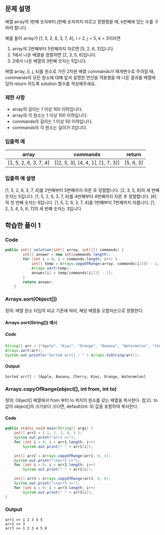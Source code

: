 ## 문제 설명

배열 array의 i번째 숫자부터 j번째 숫자까지 자르고 정렬했을 때, k번째에 있는 수를 구하려 합니다.

예를 들어 array가 [1, 5, 2, 6, 3, 7, 4], i = 2, j = 5, k = 3이라면

1. array의 2번째부터 5번째까지 자르면 [5, 2, 6, 3]입니다.
2. 1에서 나온 배열을 정렬하면 [2, 3, 5, 6]입니다.
3. 2에서 나온 배열의 3번째 숫자는 5입니다.

배열 array, [i, j, k]를 원소로 가진 2차원 배열 commands가 매개변수로 주어질 때, commands의 모든 원소에 대해 앞서 설명한 연산을 적용했을 때 나온 결과를 배열에 담아 return 하도록 solution 함수를 작성해주세요.

### 제한 사항

- array의 길이는 1 이상 100 이하입니다.
- array의 각 원소는 1 이상 100 이하입니다.
- commands의 길이는 1 이상 50 이하입니다.
- commands의 각 원소는 길이가 3입니다.

### 입출력 예

|array|commands|return|
|--|--|--|
|[1, 5, 2, 6, 3, 7, 4]|[[2, 5, 3], [4, 4, 1], [1, 7, 3]]|[5, 6, 3]|

### 입출력 예 설명

[1, 5, 2, 6, 3, 7, 4]를 2번째부터 5번째까지 자른 후 정렬합니다. [2, 3, 5, 6]의 세 번째 숫자는 5입니다.
[1, 5, 2, 6, 3, 7, 4]를 4번째부터 4번째까지 자른 후 정렬합니다. [6]의 첫 번째 숫자는 6입니다.
[1, 5, 2, 6, 3, 7, 4]를 1번째부터 7번째까지 자릅니다. [1, 2, 3, 4, 5, 6, 7]의 세 번째 숫자는 3입니다.

## 학습한 풀이 1

### Code
``` java
public int[] solution(int[] array, int[][] commands) {
		int[] answer = new int[commands.length];
		for (int i = 0; i < commands.length; i++) {
			int[] temp = Arrays.copyOfRange(array, commands[i][0] - 1, commands[i][1]);
			Arrays.sort(temp);
			answer[i] = temp[commands[i][2] - 1];
		}
		return answer;
	}
```

### Arrays.sort(Object[])
정의: 배열 원소 타입의 비교 기준에 따라, 해당 배열을 오름차순으로 정렬한다.
#### Arrays.sort(String[]) 예시
##### Code
``` java
String[] arr = {"Apple", "Kiwi", "Orange", "Banana", "Watermelon", "Cherry"};
Arrays.sort(arr);
System.out.println("Sorted arr[] : " + Arrays.toString(arr));
```

#### Output
```Sorted arr[] : [Apple, Banana, Cherry, Kiwi, Orange, Watermelon]```

### Arrays.copyOfRange(object[], int from, int to)
정의: Object[] 배열에서 from 부터 to 까지의 원소를 갖는 배열을 복사한다.
참고). to 값이 object[]의 크기보다 크다면, default(int: 0) 값을 포함하여 복사한다.
#### Code
``` java
public static void main(String[] args) {
	int[] arr1 = { 1, 2, 3, 4, 5 };
	System.out.print("arr1 >>");
	for (int i = 0; i < arr1.length; i++)
		System.out.print(" " + arr1[i]);
	
	int[] arr2 = Arrays.copyOfRange(arr1, 0, 3); 
	System.out.print("\narr2 >>");
	for (int i = 0; i < arr2.length; i++)
		System.out.print(" " + arr2[i]);
	
	int[] arr3 = Arrays.copyOfRange(arr1, 0, 6);
	System.out.print("\narr3 >>");
	for (int i = 0; i < arr3.length; i++)
		System.out.print(" " + arr3[i]);
}
```
### Output
```
arr1 >> 1 2 3 4 5
arr2 >> 3
arr3 >> 1 2 3 4 5 0
```
